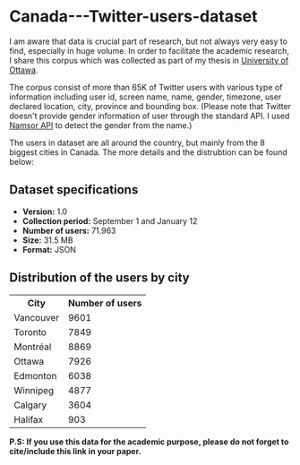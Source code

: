 # Canada---Twitter-users-dataset

I am aware that data is crucial part of research, but not always very easy to find, especially in huge volume. In order to facilitate the academic research, I share this corpus which was collected as part of my thesis in <a href="http://uottawa.ca" target="_blank">University of Ottawa</a>.

The corpus consist of more than 65K of Twitter users with various type of information including user id, screen name, name, gender, timezone, user declared location, city, province and bounding box. (Please note that Twitter doesn't provide gender information of user through the standard API. I used <a href="http://api.namsor.com/" target="_blank">Namsor API</a> to detect the gender from the name.) 

The users in dataset are all around the country, but mainly from the 8 biggest cities in Canada. The more details and the distrubtion can be found below:

<h2> Dataset specifications </h2>
<ul>
<li><b>Version:</b> 1.0 </li>
<li><b>Collection period:</b> September 1 and January 12</li>
<li><b>Number of users:</b> 71.963
<li><b>Size:</b> 31.5 MB</b></li>
<li><b>Format:</b> JSON</li>
</ul>

<h2>Distribution of the users by city</h2>
<table>
<tr><th>City</th><th>Number of users</th></tr>
<tr><td>Vancouver</td><td>9601</td></tr>
<tr><td>Toronto</td><td>7849</td></tr>
<tr><td>Montréal</td><td>8869</td></tr>
<tr><td>Ottawa</td><td>7926</td></tr>
<tr><td>Edmonton</td><td>6038</td></tr>
<tr><td>Winnipeg</td><td>4877</td></tr>
<tr><td>Calgary</td><td>3604</td></tr>
<tr><td>Halifax</td><td>903</td></tr>
</table>


<b>P.S: If you use this data for the academic purpose, please do not forget to cite/include this link in your paper.</b>

